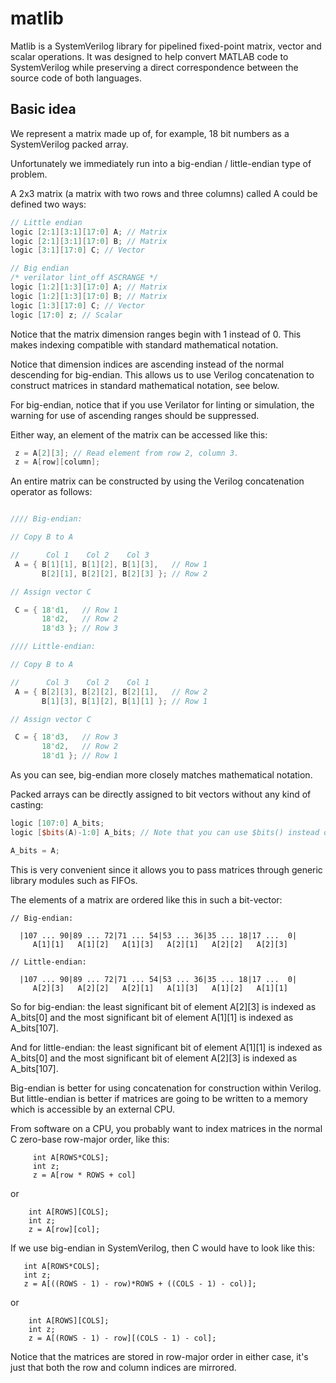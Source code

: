 # matlib

Matlib is a SystemVerilog library for pipelined fixed-point matrix, vector
and scalar operations.  It was designed to help convert MATLAB code to
SystemVerilog while preserving a direct correspondence between the source
code of both languages. 

## Basic idea

We represent a matrix made up of, for example, 18 bit numbers as a
SystemVerilog packed array.

Unfortunately we immediately run into a big-endian / little-endian type
of problem.

A 2x3 matrix (a matrix with two rows and three columns) called A could be
defined two ways:

~~~verilog
// Little endian
logic [2:1][3:1][17:0] A; // Matrix
logic [2:1][3:1][17:0] B; // Matrix
logic [3:1][17:0] C; // Vector

// Big endian
/* verilator lint_off ASCRANGE */
logic [1:2][1:3][17:0] A; // Matrix
logic [1:2][1:3][17:0] B; // Matrix
logic [1:3][17:0] C; // Vector
logic [17:0] z; // Scalar
~~~

Notice that the matrix dimension ranges begin with 1 instead of 0.  This
makes indexing compatible with standard mathematical notation.

Notice that dimension indices are ascending instead of the normal
descending for big-endian.  This allows us to use Verilog concatenation to
construct matrices in standard mathematical notation, see below.

For big-endian, notice that if you use Verilator for linting or simulation,
the warning for use of ascending ranges should be suppressed.

Either way, an element of the matrix can be accessed like this:

~~~verilog
 z = A[2][3]; // Read element from row 2, column 3.
 z = A[row][column];
~~~

An entire matrix can be constructed by using the Verilog concatenation
operator as follows:

~~~verilog

//// Big-endian:

// Copy B to A

//      Col 1    Col 2    Col 3
 A = { B[1][1], B[1][2], B[1][3],   // Row 1
       B[2][1], B[2][2], B[2][3] }; // Row 2

// Assign vector C

 C = { 18'd1,   // Row 1
       18'd2,   // Row 2
       18'd3 }; // Row 3

//// Little-endian:

// Copy B to A

//      Col 3    Col 2    Col 1
 A = { B[2][3], B[2][2], B[2][1],   // Row 2
       B[1][3], B[1][2], B[1][1] }; // Row 1

// Assign vector C

 C = { 18'd3,   // Row 3
       18'd2,   // Row 2
       18'd1 }; // Row 1
~~~

As you can see, big-endian more closely matches mathematical notation.

Packed arrays can be directly assigned to bit vectors without any kind of
casting:

~~~verilog
logic [107:0] A_bits;
logic [$bits(A)-1:0] A_bits; // Note that you can use $bits() instead of a constant to copy the size

A_bits = A;
~~~

This is very convenient since it allows you to pass matrices through generic
library modules such as FIFOs.

The elements of a matrix are ordered like this in such a bit-vector:

~~~
// Big-endian:

  |107 ... 90|89 ... 72|71 ... 54|53 ... 36|35 ... 18|17 ...  0|
     A[1][1]   A[1][2]   A[1][3]   A[2][1]   A[2][2]   A[2][3]

// Little-endian:

  |107 ... 90|89 ... 72|71 ... 54|53 ... 36|35 ... 18|17 ...  0|
     A[2][3]   A[2][2]   A[2][1]   A[1][3]   A[1][2]   A[1][1]
~~~

So for big-endian: the least significant bit of element A[2][3] is indexed
as A_bits[0] and the most significant bit of element A[1][1] is indexed as
A_bits[107].

And for little-endian: the least significant bit of element A[1][1] is indexed
as A_bits[0] and the most significant bit of element A[2][3] is indexed as
A_bits[107].

Big-endian is better for using concatenation for construction within
Verilog.  But little-endian is better if matrices are going to be written to
a memory which is accessible by an external CPU.

From software on a CPU, you probably want to index matrices in the normal C
zero-base row-major order, like this:

~~~
     int A[ROWS*COLS];
     int z;
     z = A[row * ROWS + col]
~~~

or

~~~
    int A[ROWS][COLS];
    int z;
    z = A[row][col];
~~~

If we use big-endian in SystemVerilog, then C would have to look like this:

~~~
   int A[ROWS*COLS];
   int z;
   z = A[((ROWS - 1) - row)*ROWS + ((COLS - 1) - col)];
~~~

or

~~~
    int A[ROWS][COLS];
    int z;
    z = A[(ROWS - 1) - row][(COLS - 1) - col];
~~~

Notice that the matrices are stored in row-major order in either case, it's
just that both the row and column indices are mirrored.
